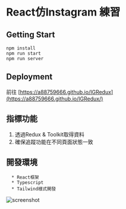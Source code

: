 # React仿Instagram 練習

## Getting Start
```
npm install
npm run start
npm run server
```


## Deployment
前往 [https://a88759666.github.io/IGRedux](https://a88759666.github.io/IGRedux/)


## 指標功能

1. 透過Redux & Toolkit取得資料
2. 確保追蹤功能在不同頁面狀態一致


## 開發環境
```
  * React框架
  * Typescript
  * Tailwind樣式開發
```
![screenshot](./src/assets/images/screenshot.png)
